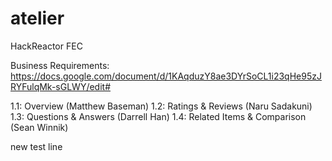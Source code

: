# atelier
HackReactor FEC

Business Requirements:
https://docs.google.com/document/d/1KAqduzY8ae3DYrSoCL1i23qHe95zJRYFulqMk-sGLWY/edit#


1.1: Overview (Matthew Baseman)
1.2: Ratings & Reviews (Naru Sadakuni)
1.3: Questions & Answers (Darrell Han)
1.4: Related Items & Comparison (Sean Winnik)

new test line